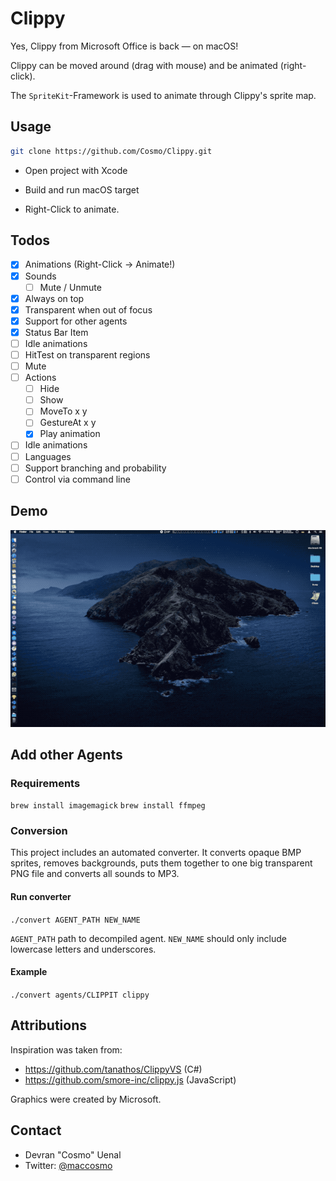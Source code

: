 # Clippy

Yes, Clippy from Microsoft Office is back — on macOS!

Clippy can be moved around (drag with mouse) and be animated (right-click).

The `SpriteKit`-Framework is used to animate through Clippy's sprite map.

## Usage

```sh
git clone https://github.com/Cosmo/Clippy.git
```

* Open project with Xcode
* Build and run macOS target

* Right-Click to animate.

## Todos

* [x] Animations (Right-Click → Animate!)
* [x] Sounds
  * [ ] Mute / Unmute
* [x] Always on top
* [x] Transparent when out of focus
* [x] Support for other agents
* [x] Status Bar Item
* [ ] Idle animations
* [ ] HitTest on transparent regions
* [ ] Mute
* [ ] Actions
  * [ ] Hide
  * [ ] Show
  * [ ] MoveTo x y
  * [ ] GestureAt x y
  * [x] Play animation
* [ ] Idle animations
* [ ] Languages
* [ ] Support branching and probability
* [ ] Control via command line

## Demo

![Demo](https://github.com/Cosmo/Clippy/blob/master/Clippy.gif?raw=true)

## Add other Agents

### Requirements

`brew install imagemagick`
`brew install ffmpeg`

### Conversion

This project includes an automated converter.
It converts opaque BMP sprites, removes backgrounds, puts them together to one big transparent PNG file and converts all sounds to MP3. 

#### Run converter

`./convert AGENT_PATH NEW_NAME`

`AGENT_PATH` path to decompiled agent.
`NEW_NAME` should only include lowercase letters and underscores.

#### Example

`./convert agents/CLIPPIT clippy`


## Attributions

Inspiration was taken from:

* https://github.com/tanathos/ClippyVS (C#)
* https://github.com/smore-inc/clippy.js (JavaScript)

Graphics were created by Microsoft.

## Contact

* Devran "Cosmo" Uenal
* Twitter: [@maccosmo](http://twitter.com/maccosmo)
